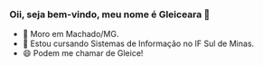 ### Oii, seja bem-vindo, meu nome é Gleiceara 👋

- 🔭 Moro em Machado/MG.
- 🌱 Estou cursando Sistemas de Informação no IF Sul de Minas.
- 😄 Podem me chamar de Gleice!

